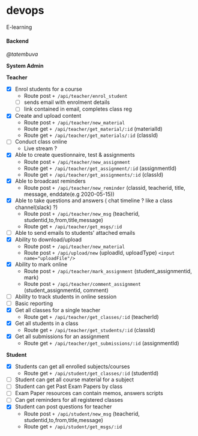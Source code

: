 # devops

E-learning

#### Backend

_@tatembuva_

**System Admin**

**Teacher**

- [x] Enrol students for a course
  - Route post `+ /api/teacher/enrol_student`
  - [ ] sends email with enrolment details
  - [ ] link contained in email, completes class reg
- [x] Create and upload content
  - Route post `+ /api/teacher/new_material`
  - Route get `+ /api/teacher/get_material/:id` (materialId)
  - Route get `+ /api/teacher/get_materials/:id` (classId)
- [ ] Conduct class online
  - Live stream ?
- [x] Able to create questionnaire, test & assignments
  - Route post `+ /api/teacher/new_assignment`
  - Route get `+ /api/teacher/get_assignment/:id` (assignmentId)
  - Route get `+ /api/teacher/get_assignments/:id` (classId)
- [x] Able to broadcast reminders
  - Route post `+ /api/teacher/new_reminder` (classid, teacherid, title, message, enddate(e.g 2020-05-15))
- [x] Able to take questions and answers ( chat timeline ? like a class channel(slack) ?)
  - Route post `+ /api/teacher/new_msg` (teacherid, studentid,to,from,title,message)
  - Route get `+ /api/teacher/get_msgs/:id`
- [ ] Able to send emails to students' attached emails
- [x] Ability to download/upload
  - Route post `+ /api/teacher/new_material`
  - Route post `+ /api/upload/new` (uploadId, uploadType) `<input name="uploadFile"/>`
- [x] Ability to mark online
  - Route post `+ /api/teacher/mark_assignment` (student_assignmentid, mark)
  - Route post `+ /api/teacher/comment_assignment` (student_assignmentid, comment)
- [ ] Ability to track students in online session
- [ ] Basic reporting
- [x] Get all classes for a single teacher
  - Route get `+ /api/teacher/get_classes/:id` (teacherId)
- [x] Get all students in a class
  - Route get `+ /api/teacher/get_students/:id` (classId)
- [x] Get all submissions for an assignment
  - Route get `+ /api/teacher/get_submissions/:id` (assignmentId)

**Student**

- [x] Students can get all enrolled subjects/courses
  - Route get `+ /api/student/get_classes/:id` (studentId)
- [ ] Student can get all course material for a subject
- [ ] Student can get Past Exam Papers by class
- [ ] Exam Paper resources can contain memos, answers scripts
- [ ] Can get reminders for all registered classes
- [x] Student can post questions for teacher
  - Route post `+ /api/student/new_msg` (teacherid, studentid,to,from,title,message)
  - Route get `+ /api/student/get_msgs/:id`
